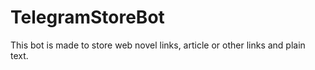 # TelegramStoreBot
This bot is made to store web novel links, article or other links and plain text.
